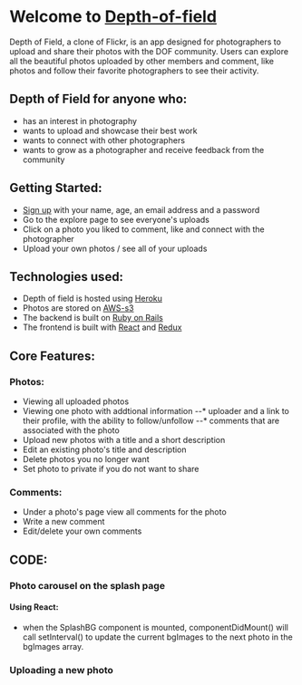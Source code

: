 # Welcome to [Depth-of-field](https://depth-of-field.herokuapp.com/)
Depth of Field, a clone of Flickr, is an app designed for photographers to upload and share their photos with the DOF community. Users can explore all the beautiful photos uploaded by other members and comment, like photos and follow their favorite photographers to see their activity.

## Depth of Field for anyone who:
* has an interest in photography
* wants to upload and showcase their best work
* wants to connect with other photographers
* wants to grow as a photographer and receive feedback from the community

## Getting Started:
* [Sign up](http://depth-of-field.herokuapp.com/#/signup) with your name, age, an email address and a password
* Go to the explore page to see everyone's uploads
* Click on a photo you liked to comment, like and connect with the photographer
* Upload your own photos / see all of your uploads

## Technologies used:
* Depth of field is hosted using [Heroku](https://www.heroku.com/about)
* Photos are stored on [AWS-s3](https://aws.amazon.com/)
* The backend is built on [Ruby on Rails](https://rubyonrails.org/)
* The frontend is built with [React](https://reactjs.org/) and [Redux](https://redux.js.org/)

## Core Features:
### Photos:
* Viewing all uploaded photos
* Viewing one photo with addtional information
--* uploader and a link to their profile, with the ability to follow/unfollow
--* comments that are associated with the photo
* Upload new photos with a title and a short description
* Edit an existing photo's title and description
* Delete photos you no longer want
* Set photo to private if you do not want to share

### Comments:
* Under a photo's page view all comments for the photo
* Write a new comment
* Edit/delete your own comments

## CODE:
### Photo carousel on the splash page
#### Using React:
* when the SplashBG component is mounted, componentDidMount() will call setInterval() to update the current bgImages to the next photo in the bgImages array.

### Uploading a new photo
